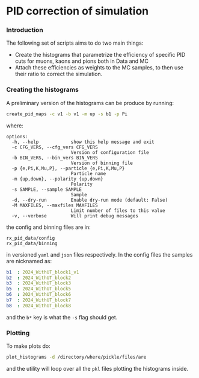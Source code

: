 PID correction of simulation
===

### Introduction

The following set of scripts aims to do two main things:
- Create the histograms that parametrize the efficiency of specific PID cuts for muons, kaons and pions both in Data and MC
- Attach these efficiencies as weights to the MC samples, to then use their ratio to correct the simulation.

### Creating the histograms

A preliminary version of the histograms can be produce by running:

```bash
create_pid_maps -c v1 -b v1 -m up -s b1 -p Pi 
```

where:

```
options:
  -h, --help            show this help message and exit
  -c CFG_VERS, --cfg_vers CFG_VERS
                        Version of configuration file
  -b BIN_VERS, --bin_vers BIN_VERS
                        Version of binning file
  -p {e,Pi,K,Mu,P}, --particle {e,Pi,K,Mu,P}
                        Particle name
  -m {up,down}, --polarity {up,down}
                        Polarity
  -s SAMPLE, --sample SAMPLE
                        Sample
  -d, --dry-run         Enable dry-run mode (default: False)
  -M MAXFILES, --maxfiles MAXFILES
                        Limit number of files to this value
  -v, --verbose         Will print debug messages
```

the config and binning files are in:

```
rx_pid_data/config
rx_pid_data/binning
```

in versioned `yaml` and `json` files respectively.
In the config files the samples are nicknamed as:

```yaml
b1  : 2024_WithUT_block1_v1
b2  : 2024_WithUT_block2
b3  : 2024_WithUT_block3
b5  : 2024_WithUT_block5
b6  : 2024_WithUT_block6
b7  : 2024_WithUT_block7
b8  : 2024_WithUT_block8
```

and the `b*` key is what the `-s` flag should get.

### Plotting

To make plots do:

```bash
plot_histograms -d /directory/where/pickle/files/are
```

and the utility will loop over all the `pkl` files plotting the histograms inside.
